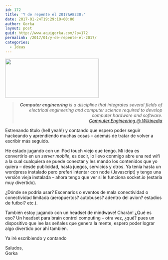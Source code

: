 ```yaml
---
id: 172
title: 'Y de repente el 2017&#8230;'
date: 2017-01-24T19:29:10+00:00
author: Gorka
layout: post
guid: http://www.aquigorka.com/?p=172
permalink: /2017/01/y-de-repente-el-2017/
categories:
  - Ideas
---
```

[<img class="aligncenter size-medium wp-image-173" src="http://www.aquigorka.com/wp-content/uploads/2017/01/Matrix_Reloaded_9-300x125.jpg" alt="" width="300" height="125" srcset="http://www.aquigorka.com/wp-content/uploads/2017/01/Matrix_Reloaded_9-300x125.jpg 300w, http://www.aquigorka.com/wp-content/uploads/2017/01/Matrix_Reloaded_9-768x320.jpg 768w, http://www.aquigorka.com/wp-content/uploads/2017/01/Matrix_Reloaded_9.jpg 945w" sizes="(max-width: 300px) 100vw, 300px" />](http://www.aquigorka.com/wp-content/uploads/2017/01/Matrix_Reloaded_9.jpg)

> <p style="text-align: right;">
>   <em><b>Computer engineering</b> is a discipline that integrates several fields of electrical engineering and computer science required to develop computer hardware and software.<br /> <a href="https://en.wikipedia.org/wiki/Computer_engineering">Computer Engineering @ Wikipedia</a></em>
> </p>

<p style="text-align: left;">
  Estrenando título (hell yeah!) y contando que espero poder seguir hackeando y aprendiendo muchas cosas &#8211; además de tratar de volver a escribir más seguido.
</p>

<p style="text-align: left;">
  He estado jugando con un iPod touch viejo que tengo. Mi idea es convertirlo en un <em>server mobile</em>, es decir, lo llevo conmigo abre una red wifi a la cual cualquiera se puede conectar y les mando los contenidos que yo quiera &#8211; desde publicidad, hasta juegos, servicios y otros. Ya tenía hasta un wordpress instalado pero preferí intentar con node (Javascript) y tengo una versión vieja instalada &#8211; ahora tengo que ver si le funciona socket.io (estaría muy divertido).
</p>

<p style="text-align: left;">
  ¿Dónde se podría usar? Escenarios o eventos de mala conectividad o conectividad limitada (aeropuertos? autobuses? adentro del avion? estadios de futbol? etc.).
</p>

<p style="text-align: left;">
  También estoy jugando con un headset de mindwave! Charán! ¿Qué es eso? Un headset para brain control computing &#8211; otra vez, ¿qué? pues un dispositivo que lee las señales que genera la mente, espero poder lograr algo divertido por ahí también.
</p>

<p style="text-align: left;">
  Ya iré escribiendo y contando
</p>

<p style="text-align: left;">
  Saludos,<br /> Gorka
</p>